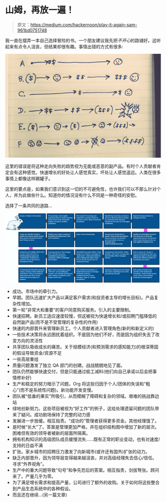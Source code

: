 # 山姆，再放一遍！

> 原文：<https://medium.com/hackernoon/play-it-again-sam-961bd0751748>

我一直在摆弄一本自己选择冒险的书。一个朋友建议我先把*不开心*的路铺好。这听起来有点令人沮丧，但结果却很有趣。事情出错的方式有很多:

![](img/28122bab24f742d75278d2fff35fabad.png)

这里的错误是将这种走向失败的趋势视为无能或恶意的副产品。有时个人贡献者肯定会有这种感觉。快速增长的好处让人感觉真实，坏处让人感觉遥远。人类在很多事情上都像这样踢罐子。

这里的要点是，如果我们意识到这一切的不可避免性，也许我们可以不那么针对个人，并为此做些什么。知道你的情况没有什么不同是一种奇怪的安慰。

选择了一条共同的道路…

![](img/0327955c6756bab04ba58363eb644281.png)

*   成功。市场中的牵引力。
*   早期。团队迅速扩大产品以满足客户需求(和投资者主导的增长目标)。产品复杂性增加。
*   第一轮“非常大和重要”的客户同意购买服务。引入的主要限制。
*   快速招聘。新员工适应速度较慢，但这被视为快速增长和/或招聘门槛降低的自然副产品(而不是不受管理的复杂性的作用)
*   快速的内部晋升来管理新员工。个人贡献者进入管理角色(新的和新定义的)
*   一些技术决策将永远困扰着组织。不是因为他们不好，而是因为组织失去了改变方向的灵活性
*   共享团队吸收成长的痛苦。关于规模经济(和预测需求的感知能力)的根深蒂固的假设导致资金/资源不足
*   一些高层重组
*   质量问题激发了独立 QA 部门的创建。战战兢兢地见了面。
*   团队仍然能够快速交付，但是只能通过偷工减料(他们向自己承诺以后会把事情修补好)
*   生产和稳定的努力暗示了问题。Org 将这些归因于个人/团体的失误和“粗心”(而不是系统性问题)。新功能开发变慢。
*   团队被“低垂的果实”所吸引，从而模糊了障碍和复杂的领域。艰难的挑战靠边站
*   绿地创新努力。这些项目被视为“好工作”的例子，这给处理遗留问题的团队带来了疑问。成功剧场保持了完整的动力感
*   发展进一步放缓。相互指责。“成功的”管理者获得更多资金。其他经理饿了。
*   是时候“长大”了。答案是管理更加严格，并在组织结构图中增加了新的层次。困难但有效的领导者被新的层面所隔离。
*   拥有机构知识的高级团队成员缓慢流失……既有正常的职业变动，也有对速度/支持的日益不满
*   扩张。家乡城市的招聘压力激发了向新城市(或许还有国外)扩张的动力。
*   缺乏内部晋升，因为领导层变得越来越沮丧，并对高级经理失去信心/信任。寻求“外界视角”。
*   生产中的重大问题导致“句号”和争先恐后的答案。相互指责，剑拔弩张。顾问来了。产量几乎为零。
*   为了满足增长需求和提高产量，公司进行了额外的收购。关于如何将这些整合到产品生态系统中的各种假设。
*   而且还在继续…(另一篇文章)
